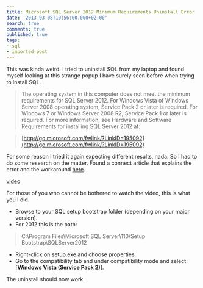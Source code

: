 ```yaml
---
title: Microsoft SQL Server 2012 Minimum Requirements Uninstall Error
date: '2013-03-08T10:56:00.000+02:00'
search: true
comments: true
published: true
tags:
- sql
- imported-post
---
```


This was kinda weird. I tried to uninstall SQL from my laptop and found myself 
looking at this strange popup I have surely seen before when trying to install 
SQL. 

> The operating system in this computer does not meet the minimum requirements for SQL Server 2012. For Windows Vista of Windows Server 2008 operating system, Service Pack 2 or later is required. For Windows 7 or Windows Server 2008 R2, Service Pack 1 or later is required. For more information, see Hardware and Software Requirements for installing SQL Server 2012 at:

> [http://go.microsoft.com/fwlink/?LinkID=195092](http://go.microsoft.com/fwlink/?LinkID=195092)

For some reason I tried it again expecting different results, nada. So I had to do some research on the matter. Found a connect article that explains the error and the workaround [here](http://connect.microsoft.com/SQLServer/feedback/details/707706/unable-to-uninstall-sql-server-2012-rc0-from-control-panel). 

[video](https://www.youtube.com/embed/pXlkLEB4osY)

For those of you who cannot be bothered to watch the video, this is what you I did. 

* Browse to your SQL setup bootstrap folder (depending on your major version). 
* For 2012 this is the path: 
> C:\Program Files\Microsoft SQL Server\110\Setup Bootstrap\SQLServer2012
* Right-click on setup.exe and choose properties. 
* Go to the compatibility tab and under compatibility mode and select [**Windows Vista (Service Pack 2)**]. 

The uninstall should now work. 